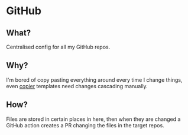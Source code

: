# GitHub

## What?

Centralised config for all my GitHub repos.

## Why?

I'm bored of copy pasting everything around every time I change things, even [copier] templates need changes cascading manually.

## How?

Files are stored in certain places in here, then when they are changed a GitHub action creates a PR changing the files in the target repos.

[copier]: https://copier.readthedocs.io/en/stable/
